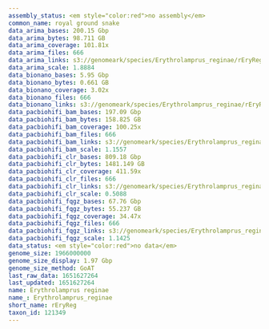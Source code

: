 ```yaml
---
assembly_status: <em style="color:red">no assembly</em>
common_name: royal ground snake
data_arima_bases: 200.15 Gbp
data_arima_bytes: 98.711 GB
data_arima_coverage: 101.81x
data_arima_files: 666
data_arima_links: s3://genomeark/species/Erythrolamprus_reginae/rEryReg1/genomic_data/arima/<br>
data_arima_scale: 1.8884
data_bionano_bases: 5.95 Gbp
data_bionano_bytes: 0.661 GB
data_bionano_coverage: 3.02x
data_bionano_files: 666
data_bionano_links: s3://genomeark/species/Erythrolamprus_reginae/rEryReg1/genomic_data/bionano/<br>
data_pacbiohifi_bam_bases: 197.09 Gbp
data_pacbiohifi_bam_bytes: 158.825 GB
data_pacbiohifi_bam_coverage: 100.25x
data_pacbiohifi_bam_files: 666
data_pacbiohifi_bam_links: s3://genomeark/species/Erythrolamprus_reginae/rEryReg1/genomic_data/pacbio_hifi/<br>
data_pacbiohifi_bam_scale: 1.1557
data_pacbiohifi_clr_bases: 809.18 Gbp
data_pacbiohifi_clr_bytes: 1481.149 GB
data_pacbiohifi_clr_coverage: 411.59x
data_pacbiohifi_clr_files: 666
data_pacbiohifi_clr_links: s3://genomeark/species/Erythrolamprus_reginae/rEryReg1/genomic_data/pacbio_hifi/<br>
data_pacbiohifi_clr_scale: 0.5088
data_pacbiohifi_fqgz_bases: 67.76 Gbp
data_pacbiohifi_fqgz_bytes: 55.237 GB
data_pacbiohifi_fqgz_coverage: 34.47x
data_pacbiohifi_fqgz_files: 666
data_pacbiohifi_fqgz_links: s3://genomeark/species/Erythrolamprus_reginae/rEryReg1/genomic_data/pacbio_hifi/<br>
data_pacbiohifi_fqgz_scale: 1.1425
data_status: <em style="color:red">no data</em>
genome_size: 1966000000
genome_size_display: 1.97 Gbp
genome_size_method: GoAT
last_raw_data: 1651627264
last_updated: 1651627264
name: Erythrolamprus reginae
name_: Erythrolamprus_reginae
short_name: rEryReg
taxon_id: 121349
---
```

